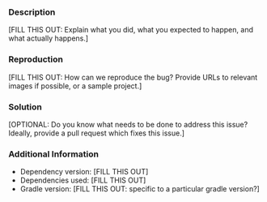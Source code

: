 ### Description

[FILL THIS OUT: Explain what you did, what you expected to happen, and what actually happens.]

### Reproduction

[FILL THIS OUT: How can we reproduce the bug? Provide URLs to relevant images if possible, or a sample project.]

### Solution

[OPTIONAL: Do you know what needs to be done to address this issue? Ideally, provide a pull request which fixes this issue.]

### Additional Information

* Dependency version: [FILL THIS OUT]
* Dependencies used: [FILL THIS OUT]
* Gradle version: [FILL THIS OUT: specific to a particular gradle version?]